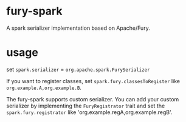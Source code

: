 # fury-spark
A spark serializer implementation based on Apache/Fury.

# usage
set `spark.serializer` = `org.apache.spark.FurySerializer`

If you want to register classes, set `spark.fury.classesToRegister` like `org.example.A,org.example.B`.

The fury-spark supports custom serializer. You can add your custom serializer by implementing the `FuryRegistrator` trait and set the `spark.fury.registrator` like 'org.example.regA,org.example.regB'.

